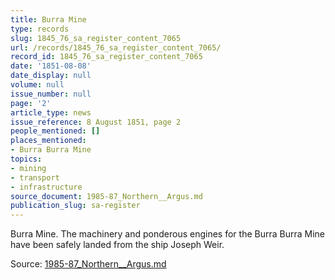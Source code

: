 ```yaml
---
title: Burra Mine
type: records
slug: 1845_76_sa_register_content_7065
url: /records/1845_76_sa_register_content_7065/
record_id: 1845_76_sa_register_content_7065
date: '1851-08-08'
date_display: null
volume: null
issue_number: null
page: '2'
article_type: news
issue_reference: 8 August 1851, page 2
people_mentioned: []
places_mentioned:
- Burra Burra Mine
topics:
- mining
- transport
- infrastructure
source_document: 1985-87_Northern__Argus.md
publication_slug: sa-register
---
```


Burra Mine.  The machinery and ponderous engines for the Burra Burra Mine have been safely landed from the ship Joseph Weir.

Source: [1985-87_Northern__Argus.md](/downloads/markdown/1985-87_Northern__Argus.md)

